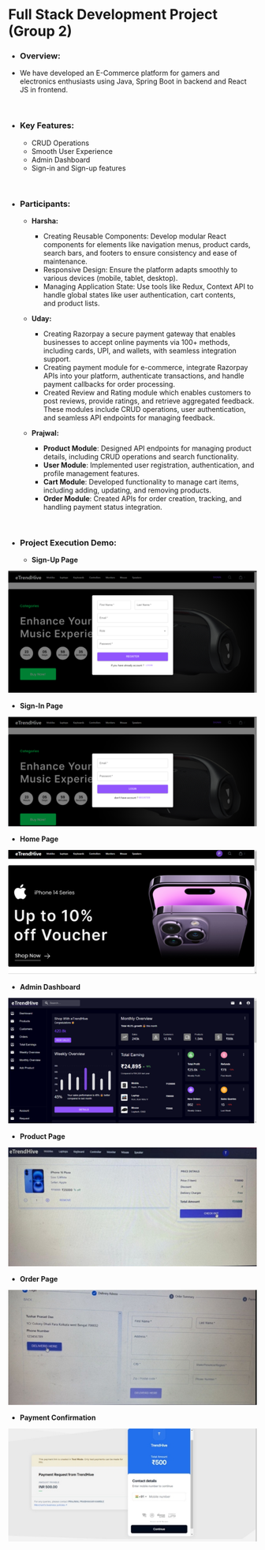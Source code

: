# **Full Stack Development Project (Group 2)**

* ### **Overview:**
- We have developed an E-Commerce platform for gamers and electronics enthusiasts using Java, Spring Boot in backend and React JS in frontend.

<br>

* ### **Key Features:**
  - CRUD Operations
  - Smooth User Experience
  - Admin Dashboard
  - Sign-in and Sign-up features

<br>

* ### **Participants:**
  + **Harsha:**
    - Creating Reusable Components: Develop modular React components for elements like navigation menus, product cards, search bars, and footers to ensure consistency and ease of maintenance.
    - Responsive Design: Ensure the platform adapts smoothly to various devices (mobile, tablet, desktop).
    - Managing Application State: Use tools like Redux, Context API to handle global states like user authentication, cart contents, and product lists.

  + **Uday:**
    - Creating Razorpay a secure payment gateway that enables businesses to accept online payments via 100+ methods, including cards, UPI, and wallets, with seamless integration support.
    - Creating payment module for e-commerce, integrate Razorpay APIs into your platform, authenticate transactions, and handle payment callbacks for order processing.
    - Created Review and Rating module which enables customers to post reviews, provide ratings, and retrieve aggregated feedback. These modules include CRUD operations, user authentication, and seamless API endpoints for managing feedback.
  
  + **Prajwal:**
    - **Product Module**: Designed API endpoints for managing product details, including CRUD operations and search functionality.
    - **User Module**: Implemented user registration, authentication, and profile management features.
    - **Cart Module**: Developed functionality to manage cart items, including adding, updating, and removing products.
    - **Order Module**: Created APIs for order creation, tracking, and handling payment status integration.

<br>

* ### **Project Execution Demo:**

  - **Sign-Up Page**

![](Aspose.Words.c3b00a9f-4bfa-4cda-a868-58d2f2c1ad04.001.png)
<br>

  - **Sign-In Page**

![](Aspose.Words.c3b00a9f-4bfa-4cda-a868-58d2f2c1ad04.002.png)


  - **Home Page**

![](Aspose.Words.c3b00a9f-4bfa-4cda-a868-58d2f2c1ad04.003.png)


  - **Admin Dashboard**

![](Aspose.Words.c3b00a9f-4bfa-4cda-a868-58d2f2c1ad04.004.png)


  - **Product Page**

![](Aspose.Words.c3b00a9f-4bfa-4cda-a868-58d2f2c1ad04.005.jpeg)


  - **Order Page**

![](Aspose.Words.c3b00a9f-4bfa-4cda-a868-58d2f2c1ad04.006.jpeg)


  - **Payment Confirmation**

![](Aspose.Words.c3b00a9f-4bfa-4cda-a868-58d2f2c1ad04.007.jpeg)
